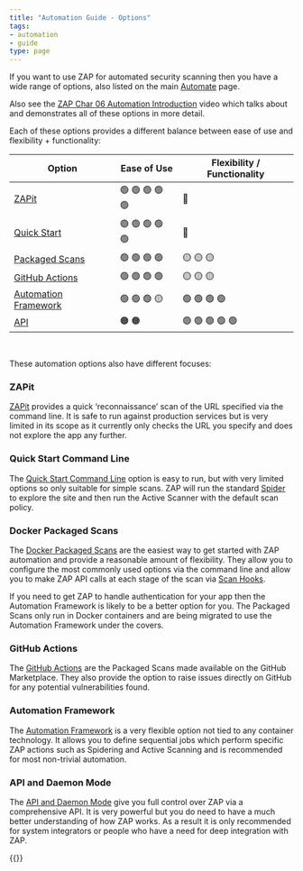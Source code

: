 ```yaml
---
title: "Automation Guide - Options"
tags: 
- automation
- guide
type: page
---
```


If you want to use ZAP for automated security scanning then you have a wide range of options, also listed on the main 
[Automate](/docs/automate/) page.

Also see the [ZAP Char 06 Automation Introduction](https://www.youtube.com/watch?v=W8ogRTUZPTk) video which talks about 
and demonstrates all of these options in more detail.

Each of these options provides a different balance between ease of use and flexibility + functionality:

| Option                                        | Ease of Use     | Flexibility / Functionality     |
|-----------------------------------------------|-----------------|-----------------|
| [ZAPit](#zapit)                               | 🟢 🟢 🟢 🟢 🟢 | 🔴              |
| [Quick Start](#quick-start-command-line)      | 🟢 🟢 🟢 🟢 🟢 | 🔴              |
| [Packaged Scans](#docker-packaged-scans)      | 🟢 🟢 🟢 🟢    | 🟡 🟡 🟡        |
| [GitHub Actions](#github-actions)             | 🟢 🟢 🟢 🟢    | 🟡 🟡 🟡        |
| [Automation Framework](#automation-framework) | 🟢 🟢 🟢 🟡    | 🟢 🟢 🟢 🟢     |
| [API](#api-and-daemon-mode)                   | 🟠 🟠          | 🟢 🟢 🟢 🟢 🟢 |

&nbsp;

These automation options also have different focuses:

### ZAPit

[ZAPit](/blog/2023-10-18-zapit/) provides a quick ‘reconnaissance’ scan of the URL specified via the command line. 
It is safe to run against production services but is very limited in its scope as it currently only checks the 
URL you specify and does not explore the app any further.

### Quick Start Command Line

The [Quick Start Command Line](/docs/desktop/addons/quick-start/cmdline/) option is easy to run, but with very limited options so only suitable for simple scans.
ZAP will run the standard [Spider](/docs/desktop/addons/spider/) to explore the site and then run the Active Scanner with the default scan policy.

### Docker Packaged Scans
The [Docker Packaged Scans](/docs/docker/) are the easiest way to get started with ZAP automation and provide a reasonable amount of flexibility.
They allow you to configure the most commonly used options via the command line and allow you to make ZAP API calls at each stage of the scan via [Scan Hooks](/docs/docker/scan-hooks/).

If you need to get ZAP to handle authentication for your app then the Automation Framework is likely to be a better option for you.
The Packaged Scans only run in Docker containers and are being migrated to use the Automation Framework under the covers.

### GitHub Actions
The [GitHub Actions](https://github.com/marketplace?query=zap&verification=verified_creator) are the Packaged Scans 
made available on the GitHub Marketplace.
They also provide the option to raise issues directly on GitHub for any potential vulnerabilities found.

### Automation Framework
The [Automation Framework](/docs/automate/automation-framework/) is a very flexible option not tied to any container technology.
It allows you to define sequential jobs which perform specific ZAP actions such as Spidering and Active Scanning
and is recommended for most non-trivial automation.

### API and Daemon Mode
The [API and Daemon Mode](/docs/api/) give you full control over ZAP via a comprehensive API.
It is very powerful but you do need to have a much better understanding of how ZAP works.
As a result it is only recommended for system integrators or people who have a need for deep integration with ZAP.

{{<prevnext nextUrl="../exploring-your-app/" nextTitle="Exploring Your App">}}
